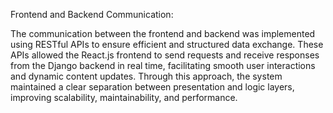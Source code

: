 Frontend and Backend Communication:

The communication between the frontend and backend was implemented using RESTful APIs to ensure efficient and structured data exchange. These APIs allowed the React.js frontend to send requests and receive responses from the Django backend in real time, facilitating smooth user interactions and dynamic content updates. Through this approach, the system maintained a clear separation between presentation and logic layers, improving scalability, maintainability, and performance.